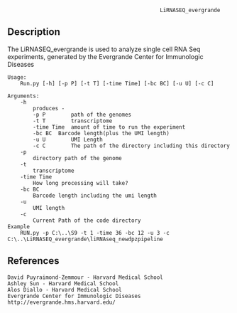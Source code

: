                                                     LiRNASEQ_evergrande

Description
--------------------
The LiRNASEQ_evergrande is used to analyze single cell RNA Seq experiments, generated by the Evergrande Center for Immunologic Diseases  

    Usage:
        Run.py [-h] [-p P] [-t T] [-time Time] [-bc BC] [-u U] [-c C]
        
    Arguments:
        -h
            produces - 
            -p P        path of the genomes
            -t T        transcriptome
            -time Time  amount of time to run the experiment
            -bc BC	Barcode length(plus the UMI length)
            -u U        UMI Length
            -c C        The path of the directory including this directory
        -p 
            directory path of the genome
        -t
            transcriptome
        -time Time
            How long processing will take?
        -bc BC
            Barcode length including the umi length
        -u
            UMI length
        -c
            Current Path of the code directory
    Example
        RUN.py -p C:\..\S9 -t 1 -time 36 -bc 12 -u 3 -c C:\..\LiRNASEQ_evergrande\liRNAseq_newdpzpipeline
        
References
--------------------
	David Puyraimond-Zemmour - Harvard Medical School
  	Ashley Sun - Harvard Medical School
  	Alos Diallo - Harvard Medical School
  	Evergrande Center for Immunologic Diseases
  	http://evergrande.hms.harvard.edu/
